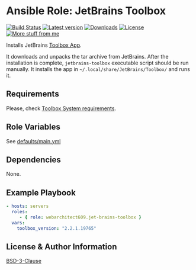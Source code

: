 Ansible Role: JetBrains Toolbox
===============================

[![Build Status](https://github.com/webarchitect609/ansible-role-jet-brains-toolbox/actions/workflows/build.yml/badge.svg)](https://github.com/webarchitect609/ansible-role-jet-brains-toolbox/actions/workflows/build.yml)
[![Latest version](https://img.shields.io/github/v/tag/webarchitect609/ansible-role-jet-brains-toolbox?sort=semver)](https://github.com/webarchitect609/ansible-role-jet-brains-toolbox/releases)
[![Downloads](https://img.shields.io/ansible/role/d/webarchitect609/jet_brains_toolbox)](https://galaxy.ansible.com/ui/standalone/roles/webarchitect609/jet_brains_toolbox)
[![License](https://img.shields.io/github/license/webarchitect609/ansible-role-jet-brains-toolbox)](LICENSE.md)
[![More stuff from me](https://img.shields.io/badge/galaxy-webarchitect609-000)](https://galaxy.ansible.com/ui/standalone/namespaces/7493/)

Installs JetBrains [Toolbox App](https://www.jetbrains.com/toolbox/app/). 

It downloads and unpacks the tar archive from JetBrains. After the installation is complete,
`jetbrains-toolbox` executable script should be run manually. It installs the app in `~/.local/share/JetBrains/Toolbox/`
and runs it.

Requirements
------------

Please, check [Toolbox System requirements](https://toolbox-support.jetbrains.com/hc/en-us/articles/115000978824-What-are-the-system-requirements-for-Toolbox-App-). 


Role Variables
--------------

See [defaults/main.yml](defaults/main.yml)

Dependencies
------------

None.

Example Playbook
----------------

```yaml
- hosts: servers
  roles:
     - { role: webarchitect609.jet-brains-toolbox }
  vars:
    toolbox_version: "2.2.1.19765"
```

License & Author Information
----------------------------

[BSD-3-Clause](LICENSE.md)
